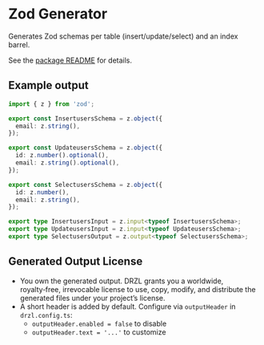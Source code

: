 # Zod Generator

Generates Zod schemas per table (insert/update/select) and an index barrel.

See the [package README](https://github.com/use-drzl/drzl/blob/master/packages/generator-zod/README.md) for details.

## Example output

```ts
import { z } from 'zod';

export const InsertusersSchema = z.object({
  email: z.string(),
});

export const UpdateusersSchema = z.object({
  id: z.number().optional(),
  email: z.string().optional(),
});

export const SelectusersSchema = z.object({
  id: z.number(),
  email: z.string(),
});

export type InsertusersInput = z.input<typeof InsertusersSchema>;
export type UpdateusersInput = z.input<typeof UpdateusersSchema>;
export type SelectusersOutput = z.output<typeof SelectusersSchema>;
```

## Generated Output License

- You own the generated output. DRZL grants you a worldwide, royalty‑free, irrevocable license to use, copy, modify, and distribute the generated files under your project’s license.
- A short header is added by default. Configure via `outputHeader` in `drzl.config.ts`:
  - `outputHeader.enabled = false` to disable
  - `outputHeader.text = '...'` to customize
